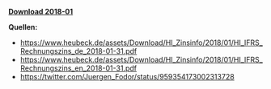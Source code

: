 [**Download 2018-01**](https://downgit.github.io/#/home?url=https://github.com/GeorgGoldbach/Zinsarchiv/tree/master/2018-01)

**Quellen:**
* https://www.heubeck.de/assets/Download/HI_Zinsinfo/2018/01/HI_IFRS_Rechnungszins_de_2018-01-31.pdf
* https://www.heubeck.de/assets/Download/HI_Zinsinfo/2018/01/HI_IFRS_Rechnungszins_en_2018-01-31.pdf
* https://twitter.com/Juergen_Fodor/status/959354173002313728
